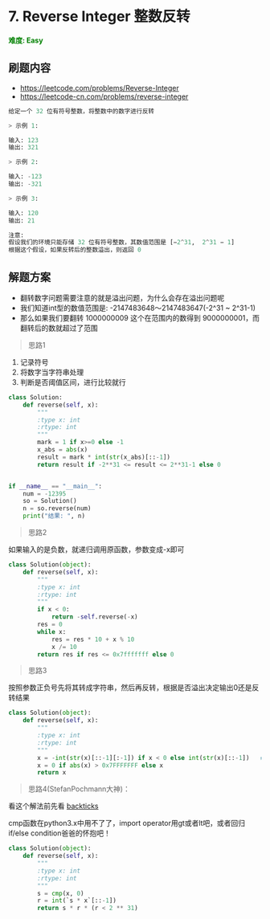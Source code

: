 # 7. Reverse Integer 整数反转

**<font color=green>难度: Easy</font>**

## 刷题内容

* https://leetcode.com/problems/Reverse-Integer
* https://leetcode-cn.com/problems/reverse-integer

```python
给定一个 32 位有符号整数，将整数中的数字进行反转

> 示例 1:

输入: 123
输出: 321

> 示例 2:

输入: -123
输出: -321

> 示例 3:

输入: 120
输出: 21

注意:
假设我们的环境只能存储 32 位有符号整数，其数值范围是 [−2^31,  2^31 − 1]
根据这个假设，如果反转后的整数溢出，则返回 0
```

## 解题方案

* 翻转数字问题需要注意的就是溢出问题，为什么会存在溢出问题呢
* 我们知道int型的数值范围是: -2147483648～2147483647(-2^31 ~ 2^31-1)
* 那么如果我们要翻转 1000000009 这个在范围内的数得到 9000000001，而翻转后的数就超过了范围

> 思路1

1. 记录符号
2. 将数字当字符串处理
3. 判断是否阈值区间，进行比较就行

```python
class Solution:
    def reverse(self, x):
        """
        :type x: int
        :rtype: int
        """
        mark = 1 if x>=0 else -1
        x_abs = abs(x)
        result = mark * int(str(x_abs)[::-1])
        return result if -2**31 <= result <= 2**31-1 else 0


if __name__ == "__main__":
    num = -12395
    so = Solution()
    n = so.reverse(num)
    print("结果: ", n)
```

> 思路2

如果输入的是负数，就递归调用原函数，参数变成-x即可

```python
class Solution(object):
    def reverse(self, x):
        """
        :type x: int
        :rtype: int
        """
        if x < 0:
            return -self.reverse(-x)
        res = 0
        while x:
            res = res * 10 + x % 10
            x /= 10
        return res if res <= 0x7fffffff else 0
```

> 思路3

按照参数正负号先将其转成字符串，然后再反转，根据是否溢出决定输出0还是反转结果

```python
class Solution(object):
    def reverse(self, x):
        """
        :type x: int
        :rtype: int
        """    
        x = -int(str(x)[::-1][:-1]) if x < 0 else int(str(x)[::-1])   # [:-1]相当于把负号去掉
        x = 0 if abs(x) > 0x7FFFFFFF else x
        return x
```

> 思路4(StefanPochmann大神)：

看这个解法前先看 [backticks](https://docs.python.org/2.7/reference/expressions.html#string-conversions)

cmp函数在python3.x中用不了了，import operator用gt或者lt吧，或者回归if/else condition爸爸的怀抱吧！

```python
class Solution(object):
    def reverse(self, x):
        """
        :type x: int
        :rtype: int
        """
        s = cmp(x, 0)
        r = int(`s * x`[::-1])
        return s * r * (r < 2 ** 31)
```
